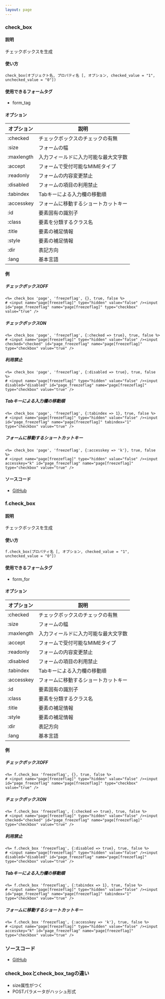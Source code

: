 ```yaml
---
layout: page
---
```

### check_box
#### 説明
チェックボックスを生成

#### 使い方
    check_box(オブジェクト名, プロパティ名 [, オプション, checked_value = "1", unchecked_value = "0"])

#### 使用できるフォームタグ
* form_tag

#### オプション

オプション      | 説明
---------- | ------------------
:checked   | チェックボックスのチェックの有無
:size      | フォームの幅
:maxlength | 入力フィールドに入力可能な最大文字数
:accept    | フォームで受付可能なMIMEタイプ
:readonly  | フォームの内容変更禁止
:disabled  | フォームの項目の利用禁止
:tabindex  | Tabキーによる入力欄の移動順
:accesskey | フォームに移動するショートカットキー
:id        | 要素固有の識別子
:class     | 要素を分類するクラス名
:title     | 要素の補足情報
:style     | 要素の補足情報
:dir       | 表記方向
:lang      | 基本言語

#### 例
##### チェックボックスOFF
    <%= check_box 'page', 'freezeflag', {}, true, false %>
    # <input name="page[freezeflag]" type="hidden" value="false" /><input id="page_freezeflag" name="page[freezeflag]" type="checkbox" value="true" />

##### チェックボックスON
    <%= check_box 'page', 'freezeflag', {:checked => true}, true, false %>
    # <input name="page[freezeflag]" type="hidden" value="false" /><input checked="checked" id="page_freezeflag" name="page[freezeflag]" type="checkbox" value="true" />

##### 利用禁止
    <%= check_box 'page', 'freezeflag', {:disabled => true}, true, false %>
    # <input name="page[freezeflag]" type="hidden" value="false" /><input disabled="disabled" id="page_freezeflag" name="page[freezeflag]" type="checkbox" value="true" />

##### Tabキーによる入力欄の移動順
    <%= check_box 'page', 'freezeflag', {:tabindex => 1}, true, false %>
    # <input name="page[freezeflag]" type="hidden" value="false" /><input id="page_freezeflag" name="page[freezeflag]" tabindex="1" type="checkbox" value="true" />

##### フォームに移動するショートカットキー
    <%= check_box 'page', 'freezeflag', {:accesskey => 'k'}, true, false %>
    # <input name="page[freezeflag]" type="hidden" value="false" /><input accesskey="k" id="page_freezeflag" name="page[freezeflag]" type="checkbox" value="true" />


#### ソースコード
* [GitHub](https://github.com/rails/rails/blob/477fae3eb3d3b3bfdbe28586fecb8578c0be4721/actionview/lib/action_view/helpers/form_helper.rb#L945)

### f.check_box
#### 説明
チェックボックスを生成

#### 使い方
    f.check_box(プロパティ名 [, オプション, checked_value = "1", unchecked_value = "0"])

#### 使用できるフォームタグ
* form_for

#### オプション

オプション      | 説明
---------- | ------------------
:checked   | チェックボックスのチェックの有無
:size      | フォームの幅
:maxlength | 入力フィールドに入力可能な最大文字数
:accept    | フォームで受付可能なMIMEタイプ
:readonly  | フォームの内容変更禁止
:disabled  | フォームの項目の利用禁止
:tabindex  | Tabキーによる入力欄の移動順
:accesskey | フォームに移動するショートカットキー
:id        | 要素固有の識別子
:class     | 要素を分類するクラス名
:title     | 要素の補足情報
:style     | 要素の補足情報
:dir       | 表記方向
:lang      | 基本言語

#### 例
##### チェックボックスOFF
    <%= f.check_box 'freezeflag', {}, true, false %>
    # <input name="page[freezeflag]" type="hidden" value="false" /><input id="page_freezeflag" name="page[freezeflag]" type="checkbox" value="true" />

##### チェックボックスON
    <%= f.check_box 'freezeflag', {:checked => true}, true, false %>
    # <input name="page[freezeflag]" type="hidden" value="false" /><input checked="checked" id="page_freezeflag" name="page[freezeflag]" type="checkbox" value="true" />

##### 利用禁止
    <%= f.check_box 'freezeflag', {:disabled => true}, true, false %>
    # <input name="page[freezeflag]" type="hidden" value="false" /><input disabled="disabled" id="page_freezeflag" name="page[freezeflag]" type="checkbox" value="true" />

##### Tabキーによる入力欄の移動順
    <%= f.check_box 'freezeflag', {:tabindex => 1}, true, false %>
    # <input name="page[freezeflag]" type="hidden" value="false" /><input id="page_freezeflag" name="page[freezeflag]" tabindex="1" type="checkbox" value="true" />

##### フォームに移動するショートカットキー
    <%= f.check_box 'freezeflag', {:accesskey => 'k'}, true, false %>
    # <input name="page[freezeflag]" type="hidden" value="false" /><input accesskey="k" id="page_freezeflag" name="page[freezeflag]" type="checkbox" value="true" />

### ソースコード
* [GitHub](https://github.com/rails/rails/blob/477fae3eb3d3b3bfdbe28586fecb8578c0be4721/actionview/lib/action_view/helpers/form_helper.rb#L1708)


### check_boxとcheck_box_tagの違い
* size属性がつく
* POSTパラメータがハッシュ形式